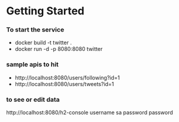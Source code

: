 # Getting Started

### To start the service
* docker build -t twitter .
* docker run -d -p 8080:8080 twitter

### sample apis to hit
* http://localhost:8080/users/following?id=1
* http://localhost:8080/users/tweets?id=1


### to see or edit data
http://localhost:8080/h2-console
username sa
password password
